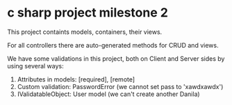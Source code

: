# c sharp project milestone 2
This project containts models, containers, their views.

For all controllers there are auto-generated methods for CRUD and views.

We have some validations in this project, both on Client and Server sides by using several ways:
1) Attributes in models: [required], [remote]
2) Custom validation: PasswordError (we cannot set pass to 'xawdxawdx')
3) IValidatableObject: User model (we can't create another Danila)
